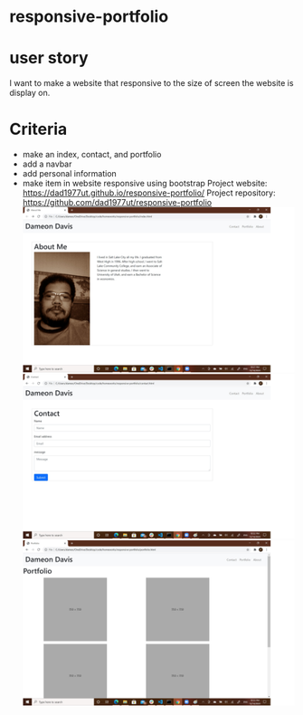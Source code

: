 # responsive-portfolio

# user story

I want to make a website that responsive to the size of screen the website is display on.

# Criteria

- make an index, contact, and portfolio
- add a navbar
- add personal information
- make item in website responsive using bootstrap
  Project website: https://dad1977ut.github.io/responsive-portfolio/
  Project repository: https://github.com/dad1977ut/responsive-portfolio
  ![index](assets/index.jpg)
  ![contact](assets/contact.jpg)
  ![portfolio](assets/portfolio.jpg)
